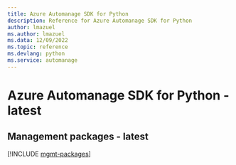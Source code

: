 ```yaml
---
title: Azure Automanage SDK for Python
description: Reference for Azure Automanage SDK for Python
author: lmazuel
ms.author: lmazuel
ms.data: 12/09/2022
ms.topic: reference
ms.devlang: python
ms.service: automanage
---
```

# Azure Automanage SDK for Python - latest

## Management packages - latest
[!INCLUDE [mgmt-packages](automanage-mgmt-index.md)]